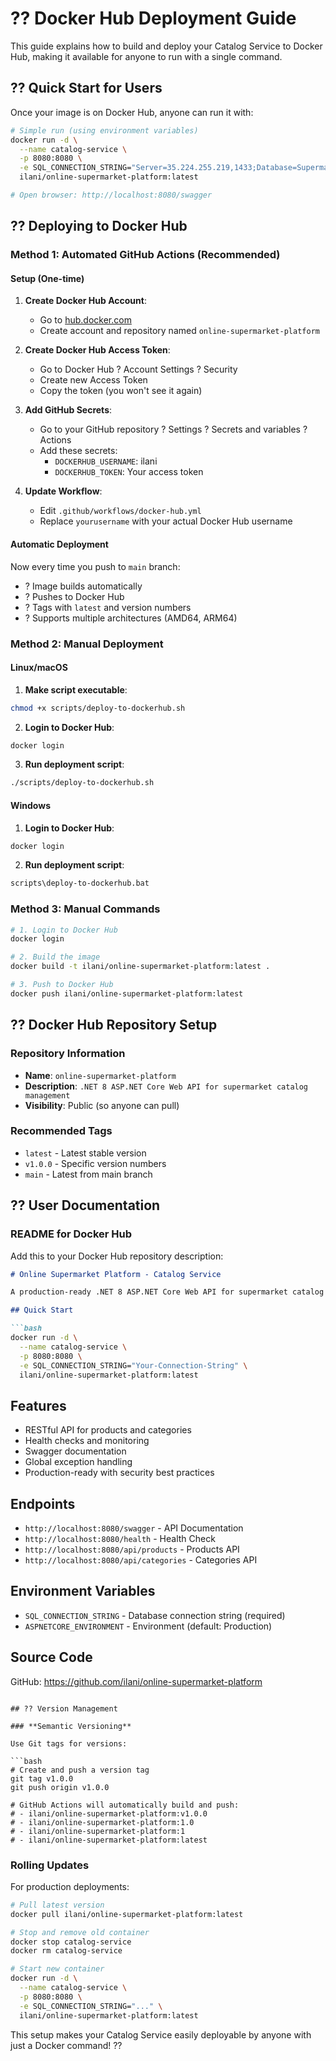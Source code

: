 # ?? Docker Hub Deployment Guide

This guide explains how to build and deploy your Catalog Service to Docker Hub, making it available for anyone to run with a single command.

## ?? Quick Start for Users

Once your image is on Docker Hub, anyone can run it with:

```bash
# Simple run (using environment variables)
docker run -d \
  --name catalog-service \
  -p 8080:8080 \
  -e SQL_CONNECTION_STRING="Server=35.224.255.219,1433;Database=SupermarketCatalog;User Id=sqlserver;Password=superSqlServer;Encrypt=true;TrustServerCertificate=true;" \
  ilani/online-supermarket-platform:latest

# Open browser: http://localhost:8080/swagger
```

## ?? Deploying to Docker Hub

### Method 1: Automated GitHub Actions (Recommended)

#### **Setup (One-time)**

1. **Create Docker Hub Account**:
   - Go to [hub.docker.com](https://hub.docker.com)
   - Create account and repository named `online-supermarket-platform`

2. **Create Docker Hub Access Token**:
   - Go to Docker Hub ? Account Settings ? Security
   - Create new Access Token
   - Copy the token (you won't see it again)

3. **Add GitHub Secrets**:
   - Go to your GitHub repository ? Settings ? Secrets and variables ? Actions
   - Add these secrets:
     - `DOCKERHUB_USERNAME`: ilani
     - `DOCKERHUB_TOKEN`: Your access token

4. **Update Workflow**:
   - Edit `.github/workflows/docker-hub.yml`
   - Replace `yourusername` with your actual Docker Hub username

#### **Automatic Deployment**

Now every time you push to `main` branch:
- ? Image builds automatically
- ? Pushes to Docker Hub
- ? Tags with `latest` and version numbers
- ? Supports multiple architectures (AMD64, ARM64)

### Method 2: Manual Deployment

#### **Linux/macOS**

1. **Make script executable**:
```bash
chmod +x scripts/deploy-to-dockerhub.sh
```

2. **Login to Docker Hub**:
```bash
docker login
```

3. **Run deployment script**:
```bash
./scripts/deploy-to-dockerhub.sh
```

#### **Windows**

1. **Login to Docker Hub**:
```cmd
docker login
```

2. **Run deployment script**:
```cmd
scripts\deploy-to-dockerhub.bat
```

### Method 3: Manual Commands

```bash
# 1. Login to Docker Hub
docker login

# 2. Build the image
docker build -t ilani/online-supermarket-platform:latest .

# 3. Push to Docker Hub
docker push ilani/online-supermarket-platform:latest
```

## ?? Docker Hub Repository Setup

### **Repository Information**

- **Name**: `online-supermarket-platform`
- **Description**: `.NET 8 ASP.NET Core Web API for supermarket catalog management`
- **Visibility**: Public (so anyone can pull)

### **Recommended Tags**

- `latest` - Latest stable version
- `v1.0.0` - Specific version numbers
- `main` - Latest from main branch

## ?? User Documentation

### **README for Docker Hub**

Add this to your Docker Hub repository description:

```markdown
# Online Supermarket Platform - Catalog Service

A production-ready .NET 8 ASP.NET Core Web API for supermarket catalog management.

## Quick Start

```bash
docker run -d \
  --name catalog-service \
  -p 8080:8080 \
  -e SQL_CONNECTION_STRING="Your-Connection-String" \
  ilani/online-supermarket-platform:latest
```

## Features
- RESTful API for products and categories
- Health checks and monitoring
- Swagger documentation
- Global exception handling
- Production-ready with security best practices

## Endpoints
- `http://localhost:8080/swagger` - API Documentation
- `http://localhost:8080/health` - Health Check
- `http://localhost:8080/api/products` - Products API
- `http://localhost:8080/api/categories` - Categories API

## Environment Variables
- `SQL_CONNECTION_STRING` - Database connection string (required)
- `ASPNETCORE_ENVIRONMENT` - Environment (default: Production)

## Source Code
GitHub: https://github.com/ilani/online-supermarket-platform
```

## ?? Version Management

### **Semantic Versioning**

Use Git tags for versions:

```bash
# Create and push a version tag
git tag v1.0.0
git push origin v1.0.0

# GitHub Actions will automatically build and push:
# - ilani/online-supermarket-platform:v1.0.0
# - ilani/online-supermarket-platform:1.0
# - ilani/online-supermarket-platform:1
# - ilani/online-supermarket-platform:latest
```

### **Rolling Updates**

For production deployments:

```bash
# Pull latest version
docker pull ilani/online-supermarket-platform:latest

# Stop and remove old container
docker stop catalog-service
docker rm catalog-service

# Start new container
docker run -d \
  --name catalog-service \
  -p 8080:8080 \
  -e SQL_CONNECTION_STRING="..." \
  ilani/online-supermarket-platform:latest
```

This setup makes your Catalog Service easily deployable by anyone with just a Docker command! ??